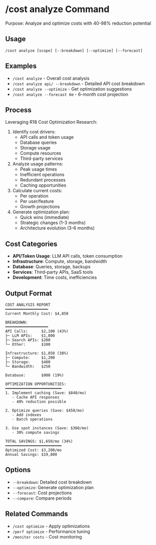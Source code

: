 # /cost analyze Command

Purpose: Analyze and optimize costs with 40-98% reduction potential

## Usage
```
/cost analyze [scope] [--breakdown] [--optimize] [--forecast]
```

## Examples
- `/cost analyze` - Overall cost analysis
- `/cost analyze api/ --breakdown` - Detailed API cost breakdown
- `/cost analyze --optimize` - Get optimization suggestions
- `/cost analyze --forecast 6m` - 6-month cost projection

## Process

Leveraging R18 Cost Optimization Research:
1. Identify cost drivers:
   - API calls and token usage
   - Database queries
   - Storage usage
   - Compute resources
   - Third-party services
2. Analyze usage patterns:
   - Peak usage times
   - Inefficient operations
   - Redundant processes
   - Caching opportunities
3. Calculate current costs:
   - Per operation
   - Per user/feature
   - Growth projections
4. Generate optimization plan:
   - Quick wins (immediate)
   - Strategic changes (1-3 months)
   - Architecture evolution (3-6 months)

## Cost Categories
- **API/Token Usage**: LLM API calls, token consumption
- **Infrastructure**: Compute, storage, bandwidth
- **Database**: Queries, storage, backups
- **Services**: Third-party APIs, SaaS tools
- **Development**: Time costs, inefficiencies

## Output Format
```
COST ANALYSIS REPORT
━━━━━━━━━━━━━━━━━━━
Current Monthly Cost: $4,850

BREAKDOWN:
━━━━━━━━━━━━━━━━━━━
API Calls:      $2,100 (43%)
├─ LLM APIs:    $1,800
├─ Search APIs: $200
└─ Other:       $100

Infrastructure: $1,850 (38%)
├─ Compute:     $1,200
├─ Storage:     $400
└─ Bandwidth:   $250

Database:       $900 (19%)

OPTIMIZATION OPPORTUNITIES:
━━━━━━━━━━━━━━━━━━━━━━━━━
1. Implement caching (Save: $840/mo)
   - Cache API responses
   - 40% reduction possible

2. Optimize queries (Save: $450/mo)
   - Add indexes
   - Batch operations
   
3. Use spot instances (Save: $360/mo)
   - 30% compute savings

TOTAL SAVINGS: $1,650/mo (34%)
━━━━━━━━━━━━━━━━━━━━━━━━━
Optimized Cost: $3,200/mo
Annual Savings: $19,800
```

## Options
- `--breakdown`: Detailed cost breakdown
- `--optimize`: Generate optimization plan
- `--forecast`: Cost projections
- `--compare`: Compare periods

## Related Commands
- `/cost optimize` - Apply optimizations
- `/perf optimize` - Performance tuning
- `/monitor costs` - Cost monitoring